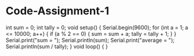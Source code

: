 # Code-Assignment-1
int sum = 0; 
int tally = 0; 
void setup() { 
  Serial.begin(9600); 
  for (int a = 1; a <= 10000; a++)  { 
    if (a % 2 == 0)  { 
      sum = sum + a; 
      tally = tally + 1; 
    } 
  } 
    Serial.print("sum =  "); 
    Serial.println(sum); 
    Serial.print("average =  "); 
    Serial.println(sum / tally); 
} 
void loop() { 
} 
